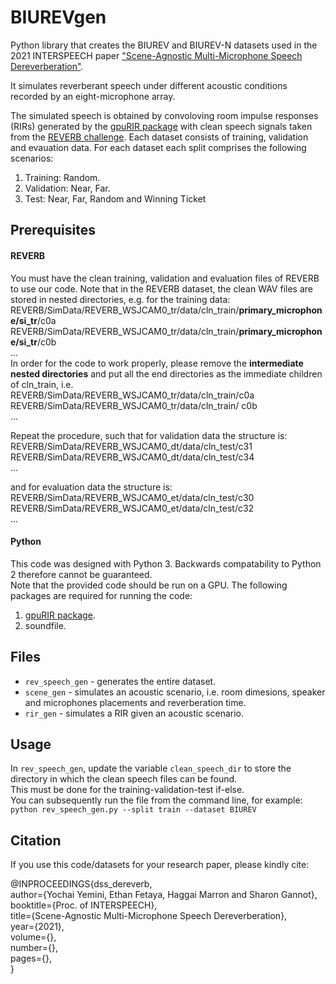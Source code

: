 # BIUREVgen
Python library that creates the BIUREV and BIUREV-N datasets used in the 2021 INTERSPEECH paper ["Scene-Agnostic Multi-Microphone Speech Dereverberation"](https://arxiv.org/pdf/2010.11875.pdf).

It simulates reverberant speech under different acoustic conditions recorded by an eight-microphone array. 

The simulated speech is obtained by convoloving room impulse responses (RIRs) generated by the [gpuRIR package](https://github.com/DavidDiazGuerra/gpuRIR) with clean speech signals taken from the [REVERB challenge](http://reverb2014.dereverberation.com/).
Each dataset consists of training, validation and evauation data.
For each dataset each split comprises the following scenarios:
1. Training: Random.
2. Validation: Near, Far.
3. Test: Near, Far, Random and Winning Ticket

## Prerequisites
#### REVERB
You must have the clean training, validation and evaluation files of REVERB to use our code.
Note that in the REVERB dataset, the clean WAV files are stored in nested directories, e.g. for the training data:  
REVERB/SimData/REVERB_WSJCAM0_tr/data/cln_train/**primary_microphone/si_tr**/c0a  
REVERB/SimData/REVERB_WSJCAM0_tr/data/cln_train/**primary_microphone/si_tr**/c0b  
...<br/>
In order for the code to work properly, please remove the **intermediate nested directories** and put all the end directories as the immediate children of cln_train, i.e.  
REVERB/SimData/REVERB_WSJCAM0_tr/data/cln_train/c0a  
REVERB/SimData/REVERB_WSJCAM0_tr/data/cln_train/ c0b  
...  

Repeat the procedure, such that for validation data the structure is:  
REVERB/SimData/REVERB_WSJCAM0_dt/data/cln_test/c31  
REVERB/SimData/REVERB_WSJCAM0_dt/data/cln_test/c34  
...  

and for evaluation data the structure is:  
REVERB/SimData/REVERB_WSJCAM0_et/data/cln_test/c30  
REVERB/SimData/REVERB_WSJCAM0_et/data/cln_test/c32  
...  

#### Python
This code was designed with Python 3. Backwards compatability to Python 2 therefore cannot be guaranteed.  
Note that the provided code should be run on a GPU.
The following packages are required for running the code:
1. [gpuRIR package](https://github.com/DavidDiazGuerra/gpuRIR).
2. soundfile.

## Files
- `rev_speech_gen` - generates the entire dataset.
- `scene_gen` - simulates an acoustic scenario, i.e. room dimesions, speaker and microphones placements and reverberation time.
- `rir_gen` - simulates a RIR given an acoustic scenario.

## Usage
In `rev_speech_gen`, update the variable `clean_speech_dir` to store the directory in which the clean speech files can be found.  
This must be done for the training-validation-test if-else.  
You can subsequently run the file from the command line, for example:
`python rev_speech_gen.py --split train --dataset BIUREV`

## Citation
If you use this code/datasets for your research paper, please kindly cite:

@INPROCEEDINGS{dss_dereverb,  
  author={Yochai Yemini, Ethan Fetaya, Haggai Marron and Sharon Gannot},  
  booktitle={Proc. of INTERSPEECH},  
  title={Scene-Agnostic Multi-Microphone Speech Dereverberation},  
  year={2021},  
  volume={},  
  number={},  
  pages={},  
}
